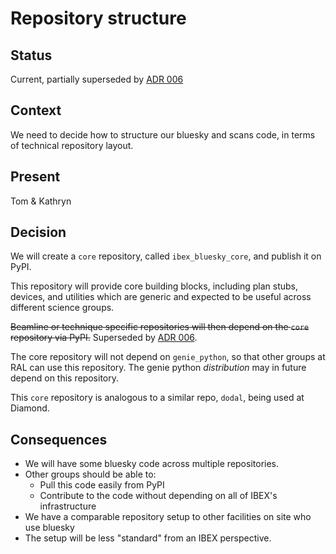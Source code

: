 # Repository structure

## Status

Current, partially superseded by [ADR 006](006-where-to-put-code.md)

## Context

We need to decide how to structure our bluesky and scans code, in 
terms of technical repository layout.

## Present

Tom & Kathryn

## Decision

We will create a `core` repository, called `ibex_bluesky_core`, and publish it on PyPI.

This repository will provide core building blocks, including plan stubs,
devices, and utilities which are generic and expected to be useful across
different science groups.

~~Beamline or technique specific repositories will then depend on the `core` repository via PyPI.~~
Superseded by [ADR 006](006-where-to-put-code.md).

The core repository will not depend on `genie_python`, so that other groups
at RAL can use this repository. The genie python *distribution* may in future
depend on this repository.

This `core` repository is analogous to a similar repo, `dodal`, being used at
Diamond.

## Consequences

- We will have some bluesky code across multiple repositories.
- Other groups should be able to:
  - Pull this code easily from PyPI
  - Contribute to the code without depending on all of IBEX's infrastructure
- We have a comparable repository setup to other facilities on site who use bluesky
- The setup will be less "standard" from an IBEX perspective.
